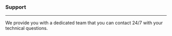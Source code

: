 ### Support
* * *

We provide you with a dedicated team that you can contact 24/7 with your technical questions.
